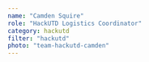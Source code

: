 ```yaml
---
name: "Camden Squire"
role: "HackUTD Logistics Coordinator"
category: hackutd
filter: "hackutd"
photo: "team-hackutd-camden"
---
```

